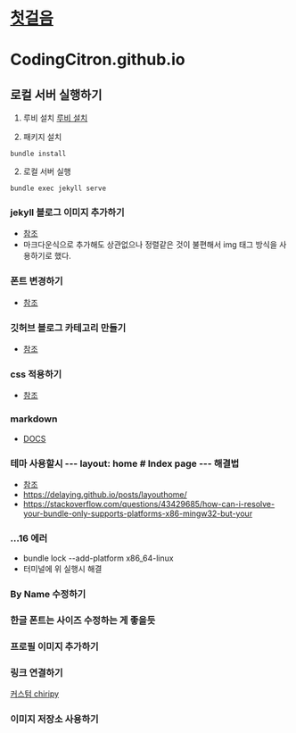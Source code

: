 # [첫걸음](https://velog.io/@kasterra/Github-%EB%B8%94%EB%A1%9C%EA%B7%B8-%EB%A7%8C%EB%93%A4%EA%B8%B0-%EC%B2%AB%EA%B1%B8%EC%9D%8C-Jekyll-%EA%B8%B0%EC%B4%88)

# CodingCitron.github.io 

## 로컬 서버 실행하기

1. 루비 설치
[루비 설치](https://www.ruby-lang.org/ko/documentation/installation/)

2. 패키지 설치
```shell
bundle install
```

2. 로컬 서버 실행
```shell
bundle exec jekyll serve
```

### jekyll 블로그 이미지 추가하기
- [참조](https://likelionsungguk.github.io/20-12-17/jekyll-Blog%EC%97%90-%ED%8F%AC%EC%8A%A4%ED%8C%85-%ED%95%98%EB%8A%94%EB%B2%95-%EC%9D%B4%EB%AF%B8%EC%A7%80%EB%84%A3%EA%B8%B0)
- 마크다운식으로 추가해도 상관없으나 정렬같은 것이 불편해서 img 태그 방식을 사용하기로 했다.

### 폰트 변경하기
- [참조](https://ryeowon.github.io/posts/customizing_font/)

### 깃허브 블로그 카테고리 만들기
- [참조](https://ansohxxn.github.io/blog/category/)


### css 적용하기
- [참조](https://mkl0819.github.io/category/blog/2019-10-27-02-change-css/)

### markdown 
- [DOCS](https://www.markdownguide.org/getting-started/)

### 테마 사용할시 --- layout: home # Index page --- 해결법
- [참조](https://velog.io/@hashnsalt/Github-Blog-%EB%A7%8C%EB%93%A4%EA%B8%B0-2)
- https://delaying.github.io/posts/layouthome/
- https://stackoverflow.com/questions/43429685/how-can-i-resolve-your-bundle-only-supports-platforms-x86-mingw32-but-your


### ...16 에러
- bundle lock --add-platform x86_64-linux
- 터미널에 위 실행시 해결 

### By Name 수정하기

### 한글 폰트는 사이즈 수정하는 게 좋을듯

### 프로필 이미지 추가하기

### 링크 연결하기

[커스텀 chiripy](https://www.irgroup.org/posts/Chirpy-%ED%85%8C%EB%A7%88-%EC%BB%A4%EC%8A%A4%ED%84%B0%EB%A7%88%EC%9D%B4%EC%A7%95/#%EB%B8%94%EB%A1%9C%EA%B7%B8-%ED%83%80%EC%9D%B4%ED%8B%80%EA%B3%BC-%EC%84%9C%EB%B8%8C%ED%83%80%EC%9D%B4%ED%8B%80-%ED%8F%B0%ED%8A%B8%EC%83%89%EC%83%81-%EB%B0%94%EA%BE%B8%EA%B8%B0)

### 이미지 저장소 사용하기
